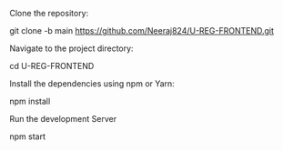 Clone the repository:

git clone -b main https://github.com/Neeraj824/U-REG-FRONTEND.git

Navigate to the project directory:

cd U-REG-FRONTEND

Install the dependencies using npm or Yarn:

npm install

Run the development Server

npm start